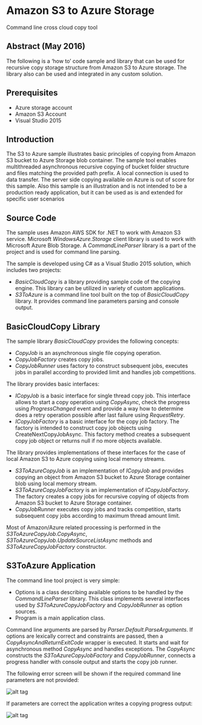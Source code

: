 # Amazon S3 to Azure Storage
Command line cross cloud copy tool

## Abstract (May 2016)
The following is a ‘how to’ code sample and library that can be used for recursive copy storage structure from Amazon S3 to Azure storage.  The library also can be used and integrated in any custom solution.

## Prerequisites
- Azure storage account
- Amazon S3 Account
- Visual Studio 2015

## Introduction
The S3 to Azure sample illustrates basic principles of copying from Amazon S3 bucket to Azure Storage blob container. The sample tool enables multithreaded asynchronous recursive copying of bucket folder structure and files matching the provided path prefix. A local connection is used to data transfer. The server side copying available on Azure is out of score for this sample. Also this sample is an illustration and is not intended to be a production ready application, but it can be used as is and extended for specific user scenarios 

## Source Code
The sample uses Amazon AWS SDK for .NET to work with Amazon S3 service. Microsoft _WindowsAzure.Storage_ client library is used to work with Microsoft Azure Blob Storage. A _CommandLineParser_ library is a part of the project and is used for command line parsing. 

The sample is developed using C# as a Visual Studio 2015 solution, which includes two projects:
- _BasicCloudCopy_ is a library providing sample code of the copying engine. This library can be utilized in variety of custom applications.
- _S3ToAzure_ is a command line tool built on the top of _BasicCloudCopy_ library. It provides command line parameters parsing and console output.

## BasicCloudCopy Library
The sample library _BasicCloudCopy_ provides the following concepts: 
- _CopyJob_ is an asynchronous single file copying operation.
- _CopyJobFactory_ creates copy jobs.
- _CopyJobRunner_ uses factory to construct subsequent jobs, executes jobs in parallel according to provided limit and handles job competitions.

The library provides basic interfaces:
- _ICopyJob_ is a basic interface for single thread copy job. This interface allows to start a copy operation using _CopyAsync_, check the progress using _ProgressChanged_ event and provide a way how to determine does a retry operation possible after last failure using _RequestRetry_.
- _ICopyJobFactory_ is a basic interface for the copy job factory. The factory is intended to construct copy job objects using CreateNextCopyJobAsync. This factory method creates a subsequent copy job object or returns null if no more objects available.

The library provides implementations of these interfaces for the case of local Amazon S3 to Azure copying using local memory streams.
- _S3ToAzureCopyJob_ is an implementation of _ICopyJob_ and provides copying an object from Amazon S3 bucket to Azure Storage container blob using local memory stream.
- _S3ToAzureCopyJobFactory_ is an implementation of _ICopyJobFactory_. The factory creates a copy jobs for recursive copying of objects from Amazon S3 bucket to Azure Storage container.
- _CopyJobRunner_ executes copy jobs and tracks competition, starts subsequent copy jobs according to maximum thread amount limit.

Most of Amazon/Azure related processing is performed in the _S3ToAzureCopyJob.CopyAsync_, _S3ToAzureCopyJob.UpdateSourceListAsync_ methods and _S3ToAzureCopyJobFactory_ constructor.

## S3ToAzure Application
The command line tool project is very simple: 
- Options is a class describing available options to be handled by the _CommandLineParser_ library. This class implements several interfaces used by _S3ToAzureCopyJobFactory_ and _CopyJobRunner_ as option sources. 
- Program is a main application class.

Command line arguments are parsed by _Parser.Default.ParseArguments_. If options are lexically correct and constraints are passed, then a _CopyAsyncAndReturnExitCode_ wrapper is executed. It starts and wait for asynchronous method _CopyAsync_ and handles exceptions. The _CopyAsync_ constructs the _S3ToAzureCopyJobFactory_ and _CopyJobRunner_, connects a progress handler with console output and starts the copy job runner.

The following error screen will be shown if the required command line parameters are not provided:

![alt tag](https://github.com/XynergiesLLC/test/blob/master/folder/ErrorScreen.png)

If parameters are correct the application writes a copying progress output:

![alt tag](https://github.com/XynergiesLLC/test/blob/master/folder/CopyingProgressOutput.png)
